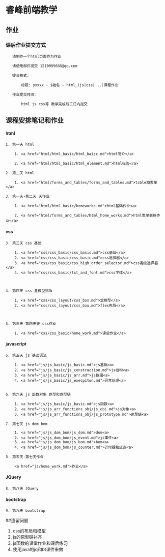 # 睿峰前端教学


## 作业

###  课后作业提交方式

       请制作一个html页面作为作业

       请使用邮件提交 1210999688@qq.com

       提交格式:

           标题: pxxxx - $姓名 - html_(js|css|...)课程作业

       作业提交时间:

           html js css等 教学完成后三日内提交



## 课程安排笔记和作业

#### html

    1. 第一天 html

        1. <a href="html/html_basic/html_baisc.md">html简介</a>

        2. <a href="html/html_basic/html_element.md">html标签</a>

    2. 第二天 html

        1. <a href="html/forms_and_tables/forms_and_tables.md">table和表单</a>

    3. 第一天-第二天 天作业

        1. <a href="html/html_basic/homeworks.md">html基础作业<a>

        2. <a href="html/forms_and_tables/html_home_works.md">html表单表格作业</a>

#### css

    3. 第三天 css 基础

        1. <a href="css/css_basic/css_basic.md">css基础</a>
        2. <a href="css/css_basic/css_basic.md">css选择器</a>
        3. <a href="css/css_basic/css_high_order_selector.md">css高级选择器</a>
        4. <a href="css/css_basic/txt_and_font.md">css字体</a>



    4. 第四天 css 盒模型排版

        1. <a href="css/css_layout/css_box.md">盒模型</a>
        2. <a href="css/css_layout/css_box.md">flex布局</a>



    5. 第三天-第四天天 css作业

        1. <a href="css/css_basic/home_work.md">课后作业</a>

#### javascript

    6. 第五天 js 基础语法

        1. <a href="js/js_basic/js_basic.md">js基础<a>
        2. <a href="js/js_basic/js_construction.md">js结构<a>
        3. <a href="js/js_basic/js_arr.md">js数组<a>
        4. <a href="js/js_basic/js_execpiton.md">异常处理<a>


    6. 第六天 js 函数对象 原型和原型链

        1. <a href="js/js_basic/js_basic.md">js函数<a>
        2. <a href="js/js_arr_functions_obj/js_obj.md">js对象<a>
        3. <a href="js/js_arr_functions_obj/js_prototype.md">原型链<a>

    7. 第七天 js dom bom

        1. <a href="js/js_dom_bom/js_dom.md">dom<a>
        2. <a href="js/js_dom_bom/js_event.md">js事件<a>
        3. <a href="js/js_dom_bom/js_bom.md">bom<a>
        4. <a href="js/js_dom_bom/js_counter.md">计时器和延迟<a>

    8. 第五天-第七天作业

        <a href="js/home_work.md">作业</a>

#### JQuery

    8. 第八天 JQuery

#### bootstrap

    9. 第九天 bootstrap



##遗留问题

1. css的布局和模型
2. js的原型链补齐
3. js函数的课堂作业和课后练习
4. 使用java的jq和bt课件来做
